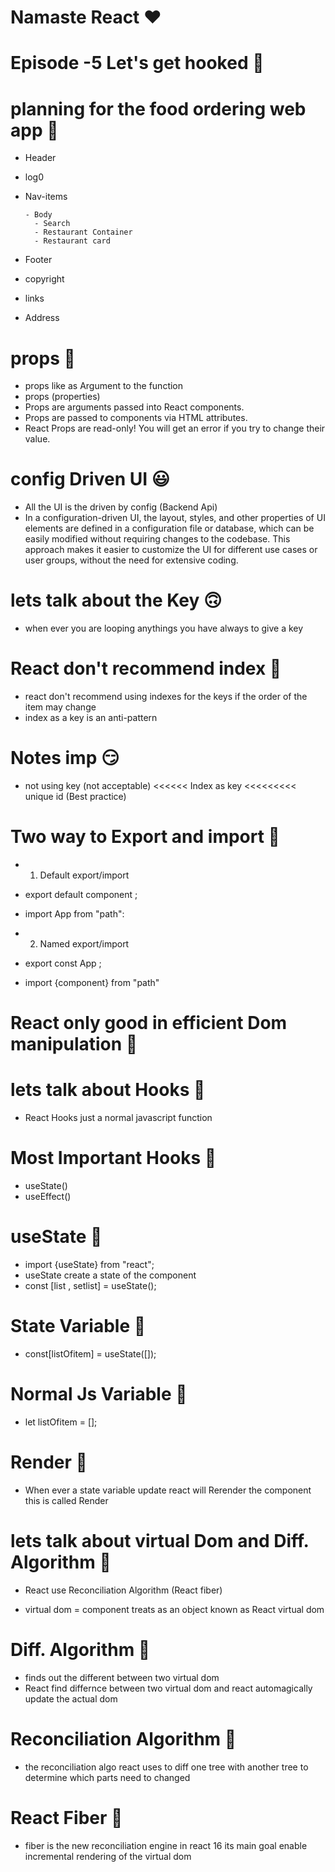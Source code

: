 # Namaste React ❤️

# Episode -5 Let's get hooked 🚀

# planning for the food ordering web app 🍴

- Header
- log0
- Nav-items

      - Body
        - Search
        - Restaurant Container
        - Restaurant card

- Footer
- copyright
- links
- Address

# props 🧡

- props like as Argument to the function
- props (properties)
- Props are arguments passed into React components.
- Props are passed to components via HTML attributes.
- React Props are read-only! You will get an error if you try to change their value.

# config Driven UI 😃

- All the UI is the driven by config (Backend Api)
- In a configuration-driven UI, the layout, styles, and other properties of UI elements are defined in a configuration file or database, which can be easily modified without requiring changes to the codebase. This approach makes it easier to customize the UI for different use cases or user groups, without the need for extensive coding.

# lets talk about the Key 🙃

- when ever you are looping anythings you have always to give a key

# React don't recommend index 🤢

- react don't recommend using indexes for the keys if the order of the item may change
- index as a key is an anti-pattern

# Notes imp 😏

- not using key (not acceptable) <<<<<< Index as key <<<<<<<<< unique id (Best practice)

# Two way to Export and import 🧡

- 1. Default export/import

- export default component ;
- import App from "path":

- 2. Named export/import

- export const App ;
- import {component} from "path"

# React only good in efficient Dom manipulation 🧡 

# lets talk about Hooks 🧡 

- React Hooks just a normal javascript function

# Most Important Hooks 🧡

- useState()
- useEffect()

# useState 🧡

- import {useState} from "react";
- useState create a state of the component
- const [list , setlist] = useState();

# State Variable 🧡

- const[listOfitem] = useState([]);

# Normal Js Variable 🧡

- let listOfitem = [];

# Render 🧡

- When ever a state variable update react will Rerender the component this is called Render 

# lets talk about virtual Dom and Diff. Algorithm 🧡

- React use Reconciliation Algorithm (React fiber)

- virtual dom = component treats as an object known as React virtual dom

# Diff. Algorithm 🧡

- finds out the different between two virtual dom
- React find differnce between two virtual dom and react automagically update the actual dom

# Reconciliation Algorithm 🧡

- the reconciliation algo react uses to diff one tree with another tree to determine which parts need to changed

# React Fiber 🧡

- fiber is the new reconciliation engine in react 16 its main goal enable incremental rendering of the virtual dom
